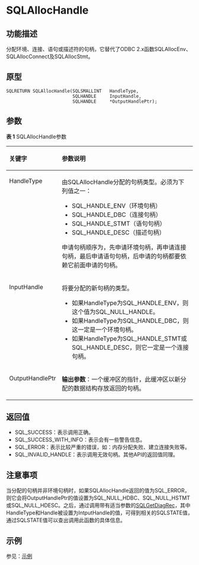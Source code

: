 # SQLAllocHandle

## 功能描述<a name="zh-cn_topic_0238272884_zh-cn_topic_0237120414_zh-cn_topic_0059778058_sa9bd6e837fd4458199f7b677e876f4a9"></a>

分配环境、连接、语句或描述符的句柄，它替代了ODBC 2.x函数SQLAllocEnv、SQLAllocConnect及SQLAllocStmt。

## 原型<a name="zh-cn_topic_0238272884_zh-cn_topic_0237120414_zh-cn_topic_0059778058_s311ac101dcb74b3abb5b3d2ee9781c2c"></a>

```
SQLRETURN SQLAllocHandle(SQLSMALLINT   HandleType,    
                         SQLHANDLE     InputHandle,     
                         SQLHANDLE     *OutputHandlePtr);
```

## 参数<a name="zh-cn_topic_0238272884_zh-cn_topic_0237120414_zh-cn_topic_0059778058_s3488a4902c544a86ae94d239d63e21a9"></a>

**表 1**  SQLAllocHandle参数

<a name="zh-cn_topic_0238272884_zh-cn_topic_0237120414_zh-cn_topic_0059778058_t753453111a55495490879cf0a4b36cf6"></a>
<table><thead align="left"><tr id="zh-cn_topic_0238272884_zh-cn_topic_0237120414_zh-cn_topic_0059778058_r91a64b4bccf441acbcb74615b079d506"><th class="cellrowborder" valign="top" width="23.27%" id="mcps1.2.3.1.1"><p id="zh-cn_topic_0238272884_zh-cn_topic_0237120414_zh-cn_topic_0059778058_a1cfb85f5e73d458d816d5f5b5e9538cd"><a name="zh-cn_topic_0238272884_zh-cn_topic_0237120414_zh-cn_topic_0059778058_a1cfb85f5e73d458d816d5f5b5e9538cd"></a><a name="zh-cn_topic_0238272884_zh-cn_topic_0237120414_zh-cn_topic_0059778058_a1cfb85f5e73d458d816d5f5b5e9538cd"></a><strong id="zh-cn_topic_0238272884_zh-cn_topic_0237120414_zh-cn_topic_0059778058_a471452b4ce36463d9fbbad2b44ea3b2d"><a name="zh-cn_topic_0238272884_zh-cn_topic_0237120414_zh-cn_topic_0059778058_a471452b4ce36463d9fbbad2b44ea3b2d"></a><a name="zh-cn_topic_0238272884_zh-cn_topic_0237120414_zh-cn_topic_0059778058_a471452b4ce36463d9fbbad2b44ea3b2d"></a>关键字</strong></p>
</th>
<th class="cellrowborder" valign="top" width="76.73%" id="mcps1.2.3.1.2"><p id="zh-cn_topic_0238272884_zh-cn_topic_0237120414_zh-cn_topic_0059778058_a644b26f36c9f43c7976f5726d8459b5c"><a name="zh-cn_topic_0238272884_zh-cn_topic_0237120414_zh-cn_topic_0059778058_a644b26f36c9f43c7976f5726d8459b5c"></a><a name="zh-cn_topic_0238272884_zh-cn_topic_0237120414_zh-cn_topic_0059778058_a644b26f36c9f43c7976f5726d8459b5c"></a><strong id="zh-cn_topic_0238272884_zh-cn_topic_0237120414_zh-cn_topic_0059778058_a0eca439d6c7b46918ec38642b1d660c0"><a name="zh-cn_topic_0238272884_zh-cn_topic_0237120414_zh-cn_topic_0059778058_a0eca439d6c7b46918ec38642b1d660c0"></a><a name="zh-cn_topic_0238272884_zh-cn_topic_0237120414_zh-cn_topic_0059778058_a0eca439d6c7b46918ec38642b1d660c0"></a>参数说明</strong></p>
</th>
</tr>
</thead>
<tbody><tr id="zh-cn_topic_0238272884_zh-cn_topic_0237120414_zh-cn_topic_0059778058_r95533e861d6f43a6a61550c0fae09557"><td class="cellrowborder" valign="top" width="23.27%" headers="mcps1.2.3.1.1 "><p id="zh-cn_topic_0238272884_zh-cn_topic_0237120414_zh-cn_topic_0059778058_a9d687882356144d0aedf0791c0fb3b9e"><a name="zh-cn_topic_0238272884_zh-cn_topic_0237120414_zh-cn_topic_0059778058_a9d687882356144d0aedf0791c0fb3b9e"></a><a name="zh-cn_topic_0238272884_zh-cn_topic_0237120414_zh-cn_topic_0059778058_a9d687882356144d0aedf0791c0fb3b9e"></a>HandleType</p>
</td>
<td class="cellrowborder" valign="top" width="76.73%" headers="mcps1.2.3.1.2 "><p id="zh-cn_topic_0238272884_zh-cn_topic_0237120414_zh-cn_topic_0059778058_af3af585891f340b49049298be113dce4"><a name="zh-cn_topic_0238272884_zh-cn_topic_0237120414_zh-cn_topic_0059778058_af3af585891f340b49049298be113dce4"></a><a name="zh-cn_topic_0238272884_zh-cn_topic_0237120414_zh-cn_topic_0059778058_af3af585891f340b49049298be113dce4"></a>由SQLAllocHandle分配的句柄类型。必须为下列值之一：</p>
<a name="zh-cn_topic_0238272884_zh-cn_topic_0237120414_zh-cn_topic_0059778058_u90955fc4279f4f8481eba83586fa8eb8"></a><a name="zh-cn_topic_0238272884_zh-cn_topic_0237120414_zh-cn_topic_0059778058_u90955fc4279f4f8481eba83586fa8eb8"></a><ul id="zh-cn_topic_0238272884_zh-cn_topic_0237120414_zh-cn_topic_0059778058_u90955fc4279f4f8481eba83586fa8eb8"><li>SQL_HANDLE_ENV（环境句柄）</li><li>SQL_HANDLE_DBC（连接句柄）</li><li>SQL_HANDLE_STMT（语句句柄）</li><li>SQL_HANDLE_DESC（描述句柄）</li></ul>
<p id="zh-cn_topic_0238272884_zh-cn_topic_0237120414_zh-cn_topic_0059778058_a0214a0e9219d4856874070000e4365ba"><a name="zh-cn_topic_0238272884_zh-cn_topic_0237120414_zh-cn_topic_0059778058_a0214a0e9219d4856874070000e4365ba"></a><a name="zh-cn_topic_0238272884_zh-cn_topic_0237120414_zh-cn_topic_0059778058_a0214a0e9219d4856874070000e4365ba"></a>申请句柄顺序为，先申请环境句柄，再申请连接句柄，最后申请语句句柄，后申请的句柄都要依赖它前面申请的句柄。</p>
</td>
</tr>
<tr id="zh-cn_topic_0238272884_zh-cn_topic_0237120414_zh-cn_topic_0059778058_race60e037af742c4a011f7c18a80d268"><td class="cellrowborder" valign="top" width="23.27%" headers="mcps1.2.3.1.1 "><p id="zh-cn_topic_0238272884_zh-cn_topic_0237120414_zh-cn_topic_0059778058_a2dfff073d7ad4d95b80262a49b73153b"><a name="zh-cn_topic_0238272884_zh-cn_topic_0237120414_zh-cn_topic_0059778058_a2dfff073d7ad4d95b80262a49b73153b"></a><a name="zh-cn_topic_0238272884_zh-cn_topic_0237120414_zh-cn_topic_0059778058_a2dfff073d7ad4d95b80262a49b73153b"></a>InputHandle</p>
</td>
<td class="cellrowborder" valign="top" width="76.73%" headers="mcps1.2.3.1.2 "><p id="zh-cn_topic_0238272884_zh-cn_topic_0237120414_zh-cn_topic_0059778058_a45d5b00a851546bc9460a2501fba8759"><a name="zh-cn_topic_0238272884_zh-cn_topic_0237120414_zh-cn_topic_0059778058_a45d5b00a851546bc9460a2501fba8759"></a><a name="zh-cn_topic_0238272884_zh-cn_topic_0237120414_zh-cn_topic_0059778058_a45d5b00a851546bc9460a2501fba8759"></a>将要分配的新句柄的类型。</p>
<a name="zh-cn_topic_0238272884_zh-cn_topic_0237120414_zh-cn_topic_0059778058_u6d4579039a794155ac40f065ad1002e0"></a><a name="zh-cn_topic_0238272884_zh-cn_topic_0237120414_zh-cn_topic_0059778058_u6d4579039a794155ac40f065ad1002e0"></a><ul id="zh-cn_topic_0238272884_zh-cn_topic_0237120414_zh-cn_topic_0059778058_u6d4579039a794155ac40f065ad1002e0"><li>如果HandleType为SQL_HANDLE_ENV，则这个值为SQL_NULL_HANDLE。</li><li>如果HandleType为SQL_HANDLE_DBC，则这一定是一个环境句柄。</li><li>如果HandleType为SQL_HANDLE_STMT或SQL_HANDLE_DESC，则它一定是一个连接句柄。</li></ul>
</td>
</tr>
<tr id="zh-cn_topic_0238272884_zh-cn_topic_0237120414_zh-cn_topic_0059778058_r0fe9aba8e62e47b6a77a6512e40e19bc"><td class="cellrowborder" valign="top" width="23.27%" headers="mcps1.2.3.1.1 "><p id="zh-cn_topic_0238272884_zh-cn_topic_0237120414_zh-cn_topic_0059778058_a870eea2acc264875b6f3ca487610bd48"><a name="zh-cn_topic_0238272884_zh-cn_topic_0237120414_zh-cn_topic_0059778058_a870eea2acc264875b6f3ca487610bd48"></a><a name="zh-cn_topic_0238272884_zh-cn_topic_0237120414_zh-cn_topic_0059778058_a870eea2acc264875b6f3ca487610bd48"></a>OutputHandlePtr</p>
</td>
<td class="cellrowborder" valign="top" width="76.73%" headers="mcps1.2.3.1.2 "><p id="zh-cn_topic_0238272884_zh-cn_topic_0237120414_zh-cn_topic_0059778058_a22ab6d451e7c41c791ba2bb971ea8d65"><a name="zh-cn_topic_0238272884_zh-cn_topic_0237120414_zh-cn_topic_0059778058_a22ab6d451e7c41c791ba2bb971ea8d65"></a><a name="zh-cn_topic_0238272884_zh-cn_topic_0237120414_zh-cn_topic_0059778058_a22ab6d451e7c41c791ba2bb971ea8d65"></a><strong id="zh-cn_topic_0238272884_zh-cn_topic_0237120414_zh-cn_topic_0059778058_a0e83142c89c34323840cf5534c9b124f"><a name="zh-cn_topic_0238272884_zh-cn_topic_0237120414_zh-cn_topic_0059778058_a0e83142c89c34323840cf5534c9b124f"></a><a name="zh-cn_topic_0238272884_zh-cn_topic_0237120414_zh-cn_topic_0059778058_a0e83142c89c34323840cf5534c9b124f"></a>输出参数</strong>：一个缓冲区的指针，此缓冲区以新分配的数据结构存放返回的句柄。</p>
</td>
</tr>
</tbody>
</table>

## 返回值<a name="zh-cn_topic_0238272884_zh-cn_topic_0237120414_zh-cn_topic_0059778058_s8136c512ac4e4481a73d8640d73d26d2"></a>

-   SQL\_SUCCESS：表示调用正确。
-   SQL\_SUCCESS\_WITH\_INFO：表示会有一些警告信息。
-   SQL\_ERROR：表示比较严重的错误，如：内存分配失败、建立连接失败等。
-   SQL\_INVALID\_HANDLE：表示调用无效句柄。其他API的返回值同理。

## 注意事项<a name="zh-cn_topic_0238272884_zh-cn_topic_0237120414_zh-cn_topic_0059778058_s9076893176f14464a773531cbd9e81b4"></a>

当分配的句柄并非环境句柄时，如果SQLAllocHandle返回的值为SQL\_ERROR，则它会将OutputHandlePtr的值设置为SQL\_NULL\_HDBC、SQL\_NULL\_HSTMT或SQL\_NULL\_HDESC。之后，通过调用带有适当参数的[SQLGetDiagRec](SQLGetDiagRec.md)，其中HandleType和Handle被设置为IntputHandle的值，可得到相关的SQLSTATE值，通过SQLSTATE值可以查出调用此函数的具体信息。

## 示例<a name="zh-cn_topic_0238272884_zh-cn_topic_0237120414_zh-cn_topic_0059778058_sb7bc1f5b242e441583cf7237bb33199b"></a>

参见：[示例](示例-2.md)

